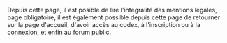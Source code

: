 Depuis cette page, il est posible de lire l'intégralité des mentions légales, page obligatoire, il est également possible depuis cette page de retourner sur la page d'accueil, d'avoir accès au codex, à l'inscription ou à la connexion, et enfin au forum public.